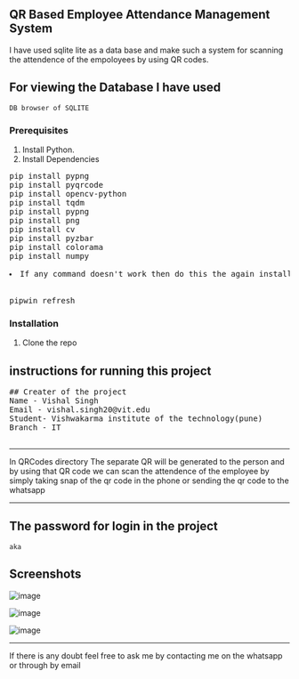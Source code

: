 <!-- GETTING STARTED -->
## QR Based Employee Attendance Management System

 
I have used sqlite lite as a data base and make such a system for scanning the attendence of the empoloyees by using QR codes. 

## For viewing the Database I have used 
```
DB browser of SQLITE
```

### Prerequisites
1. Install Python.
2. Install Dependencies

<pre>
pip install pypng
pip install pyqrcode
pip install opencv-python
pip install tqdm
pip install pypng
pip install png
pip install cv
pip install pyzbar
pip install colorama
pip install numpy

<li>If any command doesn't work then do this the again install it</li>

pipwin refresh
</pre>
### Installation
1. Clone the repo
## instructions for running this project
  

<pre>
## Creater of the project
Name - Vishal Singh
Email - vishal.singh20@vit.edu
Student- Vishwakarma institute of the technology(pune)
Branch - IT
 
</pre>
---
In QRCodes directory The separate QR will be generated to the person and by using that QR code we can scan the attendence of the employee by simply taking snap of the qr code in the phone or sending the qr code to the whatsapp 

---

## The  password for login in the project

```
aka
```
## Screenshots

![image](https://user-images.githubusercontent.com/90970004/219342913-a6751b94-ed40-4eee-b73e-6268da11cfe9.png)

![image](https://user-images.githubusercontent.com/90970004/219342992-314ea3c9-0cc7-4975-8884-6f76a19b1804.png)

![image](https://user-images.githubusercontent.com/90970004/219343030-3df6d5cb-826b-4eed-8510-89455ab94c73.png)

---
  If there is any doubt feel free to ask me by contacting me on the whatsapp or through by email
